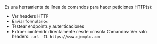 Es una herramienta de línea de comandos para hacer peticiones HTTP(s):
- Ver headers HTTP
- Enviar formularios
- Testear endpoints y autenticaciones
- Extraer contenido directamente desde consola
Comandos:
	Ver solo headers:
		`curl -IL https://www.ejemplo.com`

